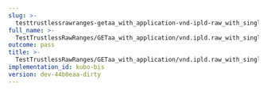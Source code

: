 ```yaml
---
slug: >-
  testtrustlessrawranges-getaa_with_application-vnd-ipld-raw_with_single_range_request_includes_correct_bytes-header_content-type
full_name: >-
  TestTrustlessRawRanges/GETaa_with_application/vnd.ipld.raw_with_single_range_request_includes_correct_bytes/Header_Content-Type
outcome: pass
title: >-
  TestTrustlessRawRanges/GETaa_with_application/vnd.ipld.raw_with_single_range_request_includes_correct_bytes/Header_Content-Type
implementation_id: kubo-bis
version: dev-44b0eaa-dirty
---
```


